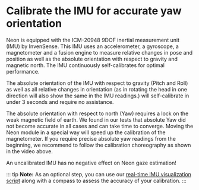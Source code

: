 # Calibrate the IMU for accurate yaw orientation

<Youtube src="kXgAJHavqaM" />

Neon is equipped with the ICM-20948 9DOF inertial measurement unit (IMU) by InvenSense. This IMU uses an accelerometer, a gyroscope, a magnetometer and a fusion engine to measure relative changes in pose and position as well as the absolute orientation with respect to gravity and magnetic north. The IMU continuously self-calibrates for optimal performance.

The absolute orientation of the IMU with respect to gravity (Pitch and Roll) as well as all relative changes in orientation (as in rotating the head in one direction will also show the same in the IMU readings.) will self-calibrate in under 3 seconds and require no assistance.

The absolute orientation with respect to north (Yaw) requires a lock on the weak magnetic field of earth. We found in our tests that absolute Yaw did not become accurate in all cases and can take time to converge. Moving the Neon module in a special way will speed up the calibration of the magnetometer. If you require precise absolute yaw readings from the beginning, we recommend to follow the calibration choreography as shown in the video above.

An uncalibrated IMU has no negative effect on Neon gaze estimation!

::: tip
**Note:** As an optional step, you can use our [real-time IMU visualization script](https://github.com/pupil-labs/plimu) along with a compass to assess the accuracy of your calibration.
:::
